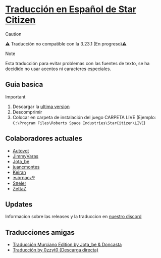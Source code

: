 # [Traducción en Español de Star Citizen](https://discord.gg/aggMUUM4Xr)

> [!CAUTION]
> ⚠️ Traducción no compatible con la 3.23.1 (En progreso)⚠️

> [!NOTE]
> Esta traducción para evitar problemas con las fuentes de texto, se ha decidido no usar acentos ni caracteres especiales.

## Guia basica

> [!IMPORTANT]
> 1) Descargar la [ultima version](https://github.com/Autovot/SC_Spanish_SOK/releases)
> 2) Descomprimir
> 3) Colocar en carpeta de instalación del juego CARPETA LIVE (Ejemplo: `C:\Program Files\Roberts Space Industries\StarCitizen\LIVE`)

## Colaboradores actuales

* [Autovot](https://github.com/Autovot)
* [JimmyVaras](https://github.com/JimmyVaras)
* [Jota_be](https://www.twitch.tv/jota_be)
* [juancmontes](https://github.com/juancmontes)
* [Keiran](https://github.com/darkcidx)
* [𐒝órnacκ®](https://github.com/gauria)
* [Sπeler](https://www.twitch.tv/spielerwan)
* [ZettaZ](https://github.com/zzettazz)

## Updates

Informacion sobre las releases y la traduccion en [nuestro discord](https://discord.gg/aggMUUM4Xr)

## Traducciones amigas

  * [Traducción Murciano Edition by Jota_be & Doncasta](https://github.com/Doncasta1996/Star-Citizen-Spanish)
  * [Traducción by 0zzyt0 (Descarga directa)](https://cdn.discordapp.com/attachments/937341804725039134/1273653466614599711/Traduccion_Ozzy_150824.rar?ex=66bf65b9&is=66be1439&hm=baea144c98f9872cb39dd0cfc9c56b061fc531c77aab27936420ef55ff8d7663&)